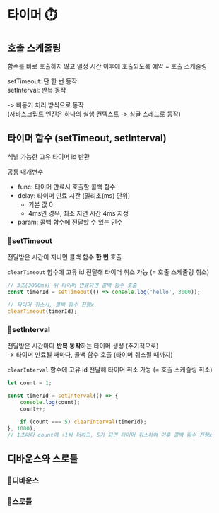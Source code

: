 # 타이머 ⏱️ 

## 호출 스케줄링

함수를 바로 호출하지 않고 일정 시간 이후에 호출되도록 예약 = 호출 스케줄링

setTimeout: 단 한 번 동작  
setInterval: 반복 동작

-> 비동기 처리 방식으로 동작  
(자바스크립트 엔진은 하나의 실행 컨텍스트 -> 싱글 스레드로 동작)

## 타이머 함수 (setTimeout, setInterval)

식별 가능한 고유 타이머 id 반환

 공통 매개변수
- func: 타이머 만료시 호출할 콜백 함수
- delay: 타이머 만료 시간 (밀리초(ms) 단위)
    - 기본 값 0
    - 4ms인 경우, 최소 지연 시간 4ms 지정
- param: 콜백 함수에 전달할 수 있는 인수

### 📍setTimeout

전달받은 시간이 지나면 콜백 함수 **한 번** 호출

`clearTimeout` 함수에 고유 id 전달해 타이머 취소 가능 (= 호출 스케줄링 취소)

```javascript
// 3초(3000ms) 뒤 타이머 만료되면 콜백 함수 호출
const timerId = setTimeout(() => console.log('hello', 3000));

// 타이머 취소시, 콜백 함수 진행x
clearTimeout(timerId);
```

### 📍setInterval

전달받은 시간마다 **반복 동작**하는 타이머 생성 (주기적으로)  
-> 타이머 만료될 때마다, 콜백 함수 호출 (타이머 취소될 때까지)

`clearInterval` 함수에 고유 id 전달해 타이머 취소 가능 (= 호출 스케줄링 취소) 

```javascript
let count = 1;

const timerId = setInterval(() => {
    console.log(count);
    count++;
    
    if (count === 5) clearInterval(timerId);
}, 1000);
// 1초마다 count에 +1씩 더하고, 5가 되면 타이머 취소하여 이후 콜백 함수 진행x
```

## 디바운스와 스로틀

### 📍디바운스

### 📍스로틀
